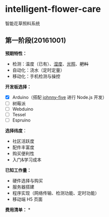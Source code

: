# intelligent-flower-care
智能花草照料系统


## 第一阶段(20161001)

**预期特性：**

* 检测：温度（已有）、[湿度](https://detail.tmall.com/item.htm?spm=a230r.1.14.6.sy6vH0&id=45080739347&cm_id=140105335569ed55e27b&abbucket=14)、[光照](https://item.taobao.com/item.htm?spm=a230r.1.14.34.BJ38Np&id=44653268400&ns=1&abbucket=14#detail)、<del>肥料</del>
* 自动化：浇水（定时定量）
* 移动化：手机检测与操控

**开发板选择：**
* [x] Arduino（搭配 [johnny-five](https://github.com/rwaldron/johnny-five/) 进行 Node.js 开发）
* [ ] 树莓派
* [ ] Webduino
* [ ] Tessel
* [ ] Espruino

**选择纬度**：
* 社区活跃度
* 配件丰富度
* 购买便利性
* 入门&学习成本

**已知工作量：**
* 硬件选择与购买
* 服务器搭建
* 程序实现（网络传输、检测功能、定时功能）
* 移动端 H5 页面

**费用清单：**
* 
